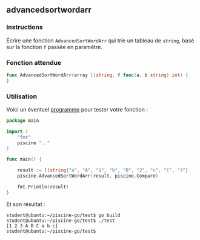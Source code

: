 ## advancedsortwordarr

### Instructions

Écrire une fonction `AdvancedSortWordArr` qui trie un tableau de `string`, basé sur la fonction `f` passée en paramètre.

### Fonction attendue

```go
func AdvancedSortWordArr(array []string, f func(a, b string) int) {
}
```

### Utilisation

Voici un éventuel [programme](TODO-LINK) pour tester votre fonction :

```go
package main

import (
	"fmt"
	piscine ".."
)

func main() {

	result := []string{"a", "A", "1", "b", "B", "2", "c", "C", "3"}
	piscine.AdvancedSortWordArr(result, piscine.Compare)

	fmt.Println(result)
}
```

Et son résultat :

```console
student@ubuntu:~/piscine-go/test$ go build
student@ubuntu:~/piscine-go/test$ ./test
[1 2 3 A B C a b c]
student@ubuntu:~/piscine-go/test$
```
